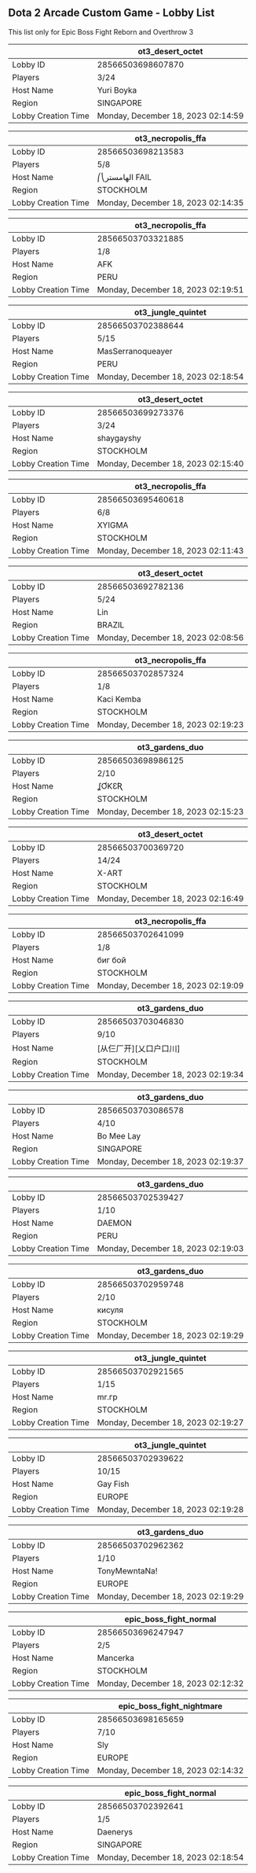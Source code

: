## Dota 2 Arcade Custom Game - Lobby List

This list only for Epic Boss Fight Reborn and Overthrow 3

|  | ot3_desert_octet |
| ------ | ------ |
| Lobby ID | 28566503698607870 |
| Players | 3/24 |
| Host Name | Yuri Boyka |
| Region | SINGAPORE |
| Lobby Creation Time | Monday, December 18, 2023 02:14:59 |


|  | ot3_necropolis_ffa |
| ------ | ------ |
| Lobby ID | 28566503698213583 |
| Players | 5/8 |
| Host Name | ⎛⎝الهامستر FAIL |
| Region | STOCKHOLM |
| Lobby Creation Time | Monday, December 18, 2023 02:14:35 |


|  | ot3_necropolis_ffa |
| ------ | ------ |
| Lobby ID | 28566503703321885 |
| Players | 1/8 |
| Host Name | AFK |
| Region | PERU |
| Lobby Creation Time | Monday, December 18, 2023 02:19:51 |


|  | ot3_jungle_quintet |
| ------ | ------ |
| Lobby ID | 28566503702388644 |
| Players | 5/15 |
| Host Name | MasSerranoqueayer |
| Region | PERU |
| Lobby Creation Time | Monday, December 18, 2023 02:18:54 |


|  | ot3_desert_octet |
| ------ | ------ |
| Lobby ID | 28566503699273376 |
| Players | 3/24 |
| Host Name | shaygayshy |
| Region | STOCKHOLM |
| Lobby Creation Time | Monday, December 18, 2023 02:15:40 |


|  | ot3_necropolis_ffa |
| ------ | ------ |
| Lobby ID | 28566503695460618 |
| Players | 6/8 |
| Host Name | XYIGMA |
| Region | STOCKHOLM |
| Lobby Creation Time | Monday, December 18, 2023 02:11:43 |


|  | ot3_desert_octet |
| ------ | ------ |
| Lobby ID | 28566503692782136 |
| Players | 5/24 |
| Host Name | Lin |
| Region | BRAZIL |
| Lobby Creation Time | Monday, December 18, 2023 02:08:56 |


|  | ot3_necropolis_ffa |
| ------ | ------ |
| Lobby ID | 28566503702857324 |
| Players | 1/8 |
| Host Name | Kaci Kemba |
| Region | STOCKHOLM |
| Lobby Creation Time | Monday, December 18, 2023 02:19:23 |


|  | ot3_gardens_duo |
| ------ | ------ |
| Lobby ID | 28566503698986125 |
| Players | 2/10 |
| Host Name | ʆƠƘƐƦ |
| Region | STOCKHOLM |
| Lobby Creation Time | Monday, December 18, 2023 02:15:23 |


|  | ot3_desert_octet |
| ------ | ------ |
| Lobby ID | 28566503700369720 |
| Players | 14/24 |
| Host Name | X-ART |
| Region | STOCKHOLM |
| Lobby Creation Time | Monday, December 18, 2023 02:16:49 |


|  | ot3_necropolis_ffa |
| ------ | ------ |
| Lobby ID | 28566503702641099 |
| Players | 1/8 |
| Host Name | биг бой |
| Region | STOCKHOLM |
| Lobby Creation Time | Monday, December 18, 2023 02:19:09 |


|  | ot3_gardens_duo |
| ------ | ------ |
| Lobby ID | 28566503703046830 |
| Players | 9/10 |
| Host Name | [从仨厂开][乂口户口川] |
| Region | STOCKHOLM |
| Lobby Creation Time | Monday, December 18, 2023 02:19:34 |


|  | ot3_gardens_duo |
| ------ | ------ |
| Lobby ID | 28566503703086578 |
| Players | 4/10 |
| Host Name | Bo Mee Lay |
| Region | SINGAPORE |
| Lobby Creation Time | Monday, December 18, 2023 02:19:37 |


|  | ot3_gardens_duo |
| ------ | ------ |
| Lobby ID | 28566503702539427 |
| Players | 1/10 |
| Host Name | DAEMON |
| Region | PERU |
| Lobby Creation Time | Monday, December 18, 2023 02:19:03 |


|  | ot3_gardens_duo |
| ------ | ------ |
| Lobby ID | 28566503702959748 |
| Players | 2/10 |
| Host Name | кисуля |
| Region | STOCKHOLM |
| Lobby Creation Time | Monday, December 18, 2023 02:19:29 |


|  | ot3_jungle_quintet |
| ------ | ------ |
| Lobby ID | 28566503702921565 |
| Players | 1/15 |
| Host Name | mr.гр |
| Region | STOCKHOLM |
| Lobby Creation Time | Monday, December 18, 2023 02:19:27 |


|  | ot3_jungle_quintet |
| ------ | ------ |
| Lobby ID | 28566503702939622 |
| Players | 10/15 |
| Host Name | Gay Fish |
| Region | EUROPE |
| Lobby Creation Time | Monday, December 18, 2023 02:19:28 |


|  | ot3_gardens_duo |
| ------ | ------ |
| Lobby ID | 28566503702962362 |
| Players | 1/10 |
| Host Name | TonyMewntaNa! |
| Region | EUROPE |
| Lobby Creation Time | Monday, December 18, 2023 02:19:29 |


|  | epic_boss_fight_normal |
| ------ | ------ |
| Lobby ID | 28566503696247947 |
| Players | 2/5 |
| Host Name | Mancerka |
| Region | STOCKHOLM |
| Lobby Creation Time | Monday, December 18, 2023 02:12:32 |


|  | epic_boss_fight_nightmare |
| ------ | ------ |
| Lobby ID | 28566503698165659 |
| Players | 7/10 |
| Host Name | Sly |
| Region | EUROPE |
| Lobby Creation Time | Monday, December 18, 2023 02:14:32 |


|  | epic_boss_fight_normal |
| ------ | ------ |
| Lobby ID | 28566503702392641 |
| Players | 1/5 |
| Host Name | Daenerys |
| Region | SINGAPORE |
| Lobby Creation Time | Monday, December 18, 2023 02:18:54 |


